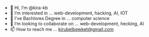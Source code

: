 - 👋 Hi, I’m @kira-kb
- 👀 I’m interested in ... web-development, hacking, AI, IOT
- 🌱 I’ve Bachlores Degree in ... computer science
- 💞️ I’m looking to collaborate on ... web-development, hecking, AI
- 📫 How to reach me ... kirubelbewket@gmail.com

<!---
kira-kb/kira-kb is a ✨ special ✨ repository because its `README.md` (this file) appears on your GitHub profile.
You can click the Preview link to take a look at your changes.
--->
